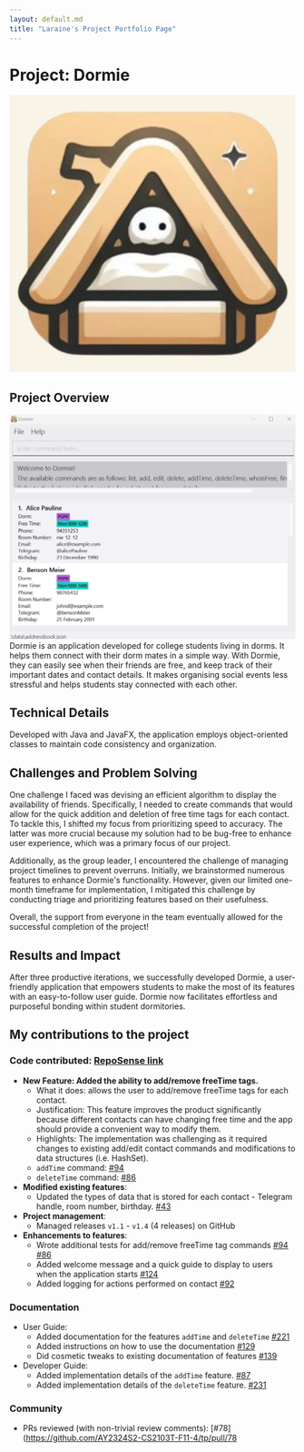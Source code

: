 ```yaml
---
layout: default.md
title: "Laraine's Project Portfolio Page"
---
```


# Project: Dormie
![Image of Dormie](../images/Dormie.png)

## Project Overview
![Image of Dormie](../images/Ui.png)
Dormie is an application developed for college students living in dorms. It helps them connect with their dorm mates in a simple way. With Dormie, they can easily see when their friends are free, and keep track of their important dates and contact details. It makes organising social events less stressful and helps students stay connected with each other.

## Technical Details
Developed with Java and JavaFX, the application employs object-oriented classes to maintain code consistency and organization.

## Challenges and Problem Solving
One challenge I faced was devising an efficient algorithm to display the availability of friends. Specifically, I needed to create commands that would allow for the quick addition and deletion of free time tags for each contact. To tackle this, I shifted my focus from prioritizing speed to accuracy. The latter was more crucial because my solution had to be bug-free to enhance user experience, which was a primary focus of our project.

Additionally, as the group leader, I encountered the challenge of managing project timelines to prevent overruns. Initially, we brainstormed numerous features to enhance Dormie's functionality. However, given our limited one-month timeframe for implementation, I mitigated this challenge by conducting triage and prioritizing features based on their usefulness. 

Overall, the support from everyone in the team eventually allowed for the successful completion of the project!

## Results and Impact
After three productive iterations, we successfully developed Dormie, a user-friendly application that empowers students to make the most of its features with an easy-to-follow user guide. Dormie now facilitates effortless and purposeful bonding within student dormitories.

## My contributions to the project
### Code contributed: [RepoSense link](https://nus-cs2103-ay2324s2.github.io/tp-dashboard/?search=laraine&sort=groupTitle&sortWithin=title&timeframe=commit&mergegroup=&groupSelect=groupByRepos&breakdown=true&checkedFileTypes=docs~functional-code~test-code~other&since=2024-02-23&tabOpen=true&tabType=authorship&tabAuthor=larainezo&tabRepo=AY2324S2-CS2103T-F11-4%2Ftp%5Bmaster%5D&authorshipIsMergeGroup=false&authorshipFileTypes=docs~functional-code~test-code&authorshipIsBinaryFileTypeChecked=false&authorshipIsIgnoredFilesChecked=false)
* **New Feature: Added the ability to add/remove freeTime tags.**
  * What it does: allows the user to add/remove freeTime tags for each contact.
  * Justification: This feature improves the product significantly because different contacts can have changing free time and the app should provide a convenient way to modify them.
  * Highlights: The implementation was challenging as it required changes to existing add/edit contact commands and modifications to data structures (i.e. HashSet).
  * `addTime` command: [\#94](https://github.com/AY2324S2-CS2103T-F11-4/tp/pull/94)
  * `deleteTime` command: [\#86](https://github.com/AY2324S2-CS2103T-F11-4/tp/pull/86)
* **Modified existing features**:
  * Updated the types of data that is stored for each contact - Telegram handle, room number, birthday. [\#43](https://github.com/AY2324S2-CS2103T-F11-4/tp/pull/43)
* **Project management**:
  * Managed releases `v1.1` - `v1.4` (4 releases) on GitHub
* **Enhancements to features**:
  * Wrote additional tests for add/remove freeTime tag commands [\#94](https://github.com/AY2324S2-CS2103T-F11-4/tp/pull/94) [\#86](https://github.com/AY2324S2-CS2103T-F11-4/tp/pull/86)
  * Added welcome message and a quick guide to display to users when the application starts [\#124](https://github.com/AY2324S2-CS2103T-F11-4/tp/pull/124)
  * Added logging for actions performed on contact [\#92](https://github.com/AY2324S2-CS2103T-F11-4/tp/pull/92)

### Documentation
  * User Guide:
    * Added documentation for the features `addTime` and `deleteTime` [\#221](https://github.com/AY2324S2-CS2103T-F11-4/tp/pull/221)
    * Added instructions on how to use the documentation [\#129](https://github.com/AY2324S2-CS2103T-F11-4/tp/pull/129)
    * Did cosmetic tweaks to existing documentation of features [\#139](https://github.com/AY2324S2-CS2103T-F11-4/tp/pull/139)
  * Developer Guide:
    * Added implementation details of the `addTime` feature. [\#87](https://github.com/AY2324S2-CS2103T-F11-4/tp/pull/87)
    * Added implementation details of the `deleteTime` feature. [\#231](https://github.com/AY2324S2-CS2103T-F11-4/tp/pull/231)
### Community
  * PRs reviewed (with non-trivial review comments): [\#78](https://github.com/AY2324S2-CS2103T-F11-4/tp/pull/78
